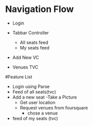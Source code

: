 # Navigation Flow

- Login


- Tabbar Controller
    - All seats feed
    - My seats feed


- Add New VC

- Venues TVC


#Feature List
- Login using Parse
- Feed of all seats(tvc)
- Add a new seat
    -Take a Picture
    - Get user location
    - Request venues from foursquare
        - chose a venue
- feed of my seats (tvc)
